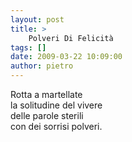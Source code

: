 ```yaml
---
layout: post
title: >
    Polveri Di Felicità
tags: []
date: 2009-03-22 10:09:00
author: pietro
---
```

Rotta a martellate<br/>la solitudine del vivere<br/>delle parole sterili<br/>con dei sorrisi polveri.

